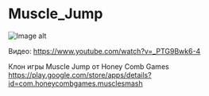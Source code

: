 # Muscle_Jump
![Image alt](https://github.com/Sup-00/Pictures/blob/main/MuscleJump.png)

Видео: https://www.youtube.com/watch?v=_PTG9Bwk6-4

Клон игры Muscle Jump от Honey Comb Games
https://play.google.com/store/apps/details?id=com.honeycombgames.musclesmash
